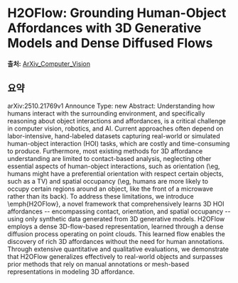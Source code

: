 # H2OFlow: Grounding Human-Object Affordances with 3D Generative Models and Dense Diffused Flows

**출처:** [ArXiv_Computer_Vision](https://arxiv.org/abs/2510.21769)

## 요약
arXiv:2510.21769v1 Announce Type: new
Abstract: Understanding how humans interact with the surrounding environment, and specifically reasoning about object interactions and affordances, is a critical challenge in computer vision, robotics, and AI. Current approaches often depend on labor-intensive, hand-labeled datasets capturing real-world or simulated human-object interaction (HOI) tasks, which are costly and time-consuming to produce. Furthermore, most existing methods for 3D affordance understanding are limited to contact-based analysis, neglecting other essential aspects of human-object interactions, such as orientation (\eg, humans might have a preferential orientation with respect certain objects, such as a TV) and spatial occupancy (\eg, humans are more likely to occupy certain regions around an object, like the front of a microwave rather than its back). To address these limitations, we introduce \emph{H2OFlow}, a novel framework that comprehensively learns 3D HOI affordances -- encompassing contact, orientation, and spatial occupancy -- using only synthetic data generated from 3D generative models. H2OFlow employs a dense 3D-flow-based representation, learned through a dense diffusion process operating on point clouds. This learned flow enables the discovery of rich 3D affordances without the need for human annotations. Through extensive quantitative and qualitative evaluations, we demonstrate that H2OFlow generalizes effectively to real-world objects and surpasses prior methods that rely on manual annotations or mesh-based representations in modeling 3D affordance.
